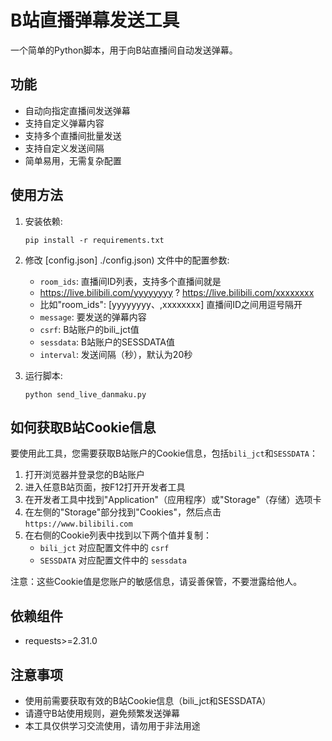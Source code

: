 # B站直播弹幕发送工具

一个简单的Python脚本，用于向B站直播间自动发送弹幕。

## 功能

- 自动向指定直播间发送弹幕
- 支持自定义弹幕内容
- 支持多个直播间批量发送
- 支持自定义发送间隔
- 简单易用，无需复杂配置

## 使用方法

1. 安装依赖:
   ```
   pip install -r requirements.txt
   ```

2. 修改 [config.json] ./config.json) 文件中的配置参数:  
   - `room_ids`: 直播间ID列表，支持多个直播间就是           
   - https://live.bilibili.com/yyyyyyyy ?   https://live.bilibili.com/xxxxxxxx 
   - 比如"room_ids": [yyyyyyyy、,xxxxxxxx] 直播间ID之间用逗号隔开
   - `message`: 要发送的弹幕内容
   - `csrf`: B站账户的bili_jct值
   - `sessdata`: B站账户的SESSDATA值
   - `interval`: 发送间隔（秒），默认为20秒

1. 运行脚本:
   ```
   python send_live_danmaku.py
   ```

## 如何获取B站Cookie信息

要使用此工具，您需要获取B站账户的Cookie信息，包括`bili_jct`和`SESSDATA`：

1. 打开浏览器并登录您的B站账户
2. 进入任意B站页面，按F12打开开发者工具
3. 在开发者工具中找到"Application"（应用程序）或"Storage"（存储）选项卡
4. 在左侧的"Storage"部分找到"Cookies"，然后点击`https://www.bilibili.com`
5. 在右侧的Cookie列表中找到以下两个值并复制：
   - `bili_jct` 对应配置文件中的 `csrf`
   - `SESSDATA` 对应配置文件中的 `sessdata`

注意：这些Cookie值是您账户的敏感信息，请妥善保管，不要泄露给他人。

## 依赖组件

- requests>=2.31.0

## 注意事项

- 使用前需要获取有效的B站Cookie信息（bili_jct和SESSDATA）
- 请遵守B站使用规则，避免频繁发送弹幕
- 本工具仅供学习交流使用，请勿用于非法用途